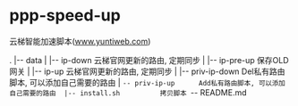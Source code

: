 # ppp-speed-up
云梯智能加速脚本(www.yuntiweb.com)

.
|-- data
|   |-- ip-down         云梯官网更新的路由, 定期同步
|   |-- ip-pre-up       保存OLD网关
|   |-- ip-up           云梯官网更新的路由, 定期同步
|   |-- priv-ip-down    Del私有路由脚本, 可以添加自己需要的路由 
|   `-- priv-ip-up      Add私有路由脚本, 可以添加自己需要的路由 
|-- install.sh          拷贝脚本
`-- README.md
